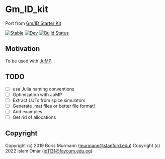 # Gm_ID_kit

Port from [Gm/ID Starter Kit](https://web.stanford.edu/~murmann/gmid)

[![Stable](https://img.shields.io/badge/docs-stable-blue.svg)](https://Islam0mar.github.io/Gm_ID_kit.jl/stable/)
[![Dev](https://img.shields.io/badge/docs-dev-blue.svg)](https://Islam0mar.github.io/Gm_ID_kit.jl/dev/)
[![Build Status](https://github.com/Islam0mar/Gm_ID_kit.jl/actions/workflows/CI.yml/badge.svg?branch=main)](https://github.com/Islam0mar/Gm_ID_kit.jl/actions/workflows/CI.yml?query=branch%3Amain)

## Motivation

To be used with [JuMP](https://github.com/jump-dev/JuMP.jl).

## TODO
 - [ ] use Julia naming conventions
 - [ ] Optimization with JuMP
 - [ ] Extract LUTs from spice simulators
 - [ ] Generate .mat files or better file format!
 - [ ] Add examples
 - [ ] Get rid of allocations

## Copyright
Copyright (c) 2019 Boris Murmann (murmann@stanford.edu)
Copyright (c) 2022 Islam Omar (io1131@fayoum.edu.eg)
